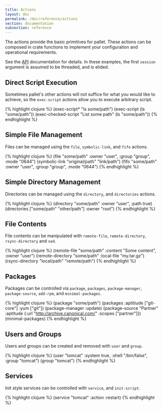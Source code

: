 ```yaml
---
title: Actions
layout: doc
permalink: /doc/reference/actions
section: documentation
subsection: reference
---
```


The actions provide the basic primitives for pallet.  These actions can be
composed in crate functions to implement your configuration and operational
requirements.

See the [API](http://pallet.github.com/pallet/api/0.6/index.html) documentation
for details. In these examples, the first `session` argument is assumed to be
threaded, and is elided.

## Direct Script Execution

Sometimes pallet's other actions will not suffice for what you would like to
achieve, so the `exec-script` actions allow you to execute arbitrary script.

{% highlight clojure %}
(exec-script* "ls some/path")
(exec-script (ls "some/path"))
(exec-checked-script "List some path" (ls "some/path"))
{% endhighlight %}


## Simple File Management

Files can be managed using the `file`, `symbolic-link`, and `fifo` actions.

{% highlight clojure %}
(file "some/path" :owner "user", :group "group", :mode "0644")
(symbolic-link "original/path" "link/path")
(fifo "some/path" :owner "user", :group "group", :mode "0644")
{% endhighlight %}

## Simple Directory Management

Directories can be managed using the `directory`, and `directories` actions.

{% highlight clojure %}
(directory "some/path" :owner "user", :path true)
(directories ["some/path" "other/path"] :owner "root")
{% endhighlight %}

## File Contents

File contents can be manipulated with `remote-file`, `remote-directory`,
`rsync-directory` and `sed`.

{% highlight clojure %}
(remote-file "some/path" :content "Some content", :owner "user")
(remote-directory "some/path" :local-file "my.tar.gz")
(rsync-directory "local/path" "remote/path")
{% endhighlight %}

## Packages

Packages can be controlled via `package`, `packages`, `package-manager`, `package-source`,
`add-rpm`, and `minimal-packages`.

{% highlight clojure %}
(package "some/path")
(packages :aptitiude ["git-core"] :yum ["git"])
(package-manager :update)
(package-source
 "Partner" :aptitude {:url "http://archive.canonical.com/" :scopes ["partner"]})
(minimal-packages)
{% endhighlight %}

## Users and Groups

Users and groups can be created and removed with `user` and `group`.

{% highlight clojure %}
(user "tomcat" :system true, :shell "/bin/false", :group "tomcat")
(group "tomcat")
{% endhighlight %}

## Services

Init style services can be controlled with `service`, and `init-script`.

{% highlight clojure %}
(service "tomcat" :action :restart)
{% endhighlight %}

